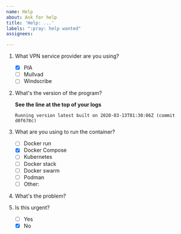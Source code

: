```yaml
---
name: Help
about: Ask for help
title: 'Help: ...'
labels: ":pray: help wanted"
assignees:

---
```


1. What VPN service provider are you using?

    - [x] PIA
    - [ ] Mullvad
    - [ ] Windscribe

2. What's the version of the program?

    **See the line at the top of your logs**

    `Running version latest built on 2020-03-13T01:30:06Z (commit d0f678c)`

3. What are you using to run the container?

    - [ ] Docker run
    - [x] Docker Compose
    - [ ] Kubernetes
    - [ ] Docker stack
    - [ ] Docker swarm
    - [ ] Podman
    - [ ] Other:

4. What's the problem?

5. Is this urgent?

    - [ ] Yes
    - [x] No
